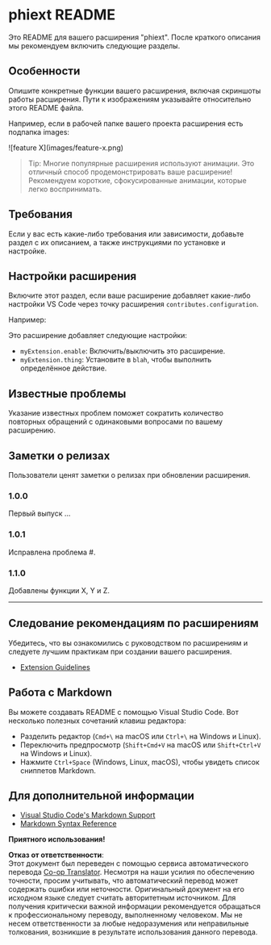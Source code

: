 <!--
CO_OP_TRANSLATOR_METADATA:
{
  "original_hash": "63e2d8f5b452d7842ae393f19ad812c5",
  "translation_date": "2025-07-16T17:27:23+00:00",
  "source_file": "code/09.UpdateSamples/Aug/vscode/phiext/README.md",
  "language_code": "ru"
}
-->
# phiext README

Это README для вашего расширения "phiext". После краткого описания мы рекомендуем включить следующие разделы.

## Особенности

Опишите конкретные функции вашего расширения, включая скриншоты работы расширения. Пути к изображениям указывайте относительно этого README файла.

Например, если в рабочей папке вашего проекта расширения есть подпапка images:

\!\[feature X\]\(images/feature-x.png\)

> Tip: Многие популярные расширения используют анимации. Это отличный способ продемонстрировать ваше расширение! Рекомендуем короткие, сфокусированные анимации, которые легко воспринимать.

## Требования

Если у вас есть какие-либо требования или зависимости, добавьте раздел с их описанием, а также инструкциями по установке и настройке.

## Настройки расширения

Включите этот раздел, если ваше расширение добавляет какие-либо настройки VS Code через точку расширения `contributes.configuration`.

Например:

Это расширение добавляет следующие настройки:

* `myExtension.enable`: Включить/выключить это расширение.
* `myExtension.thing`: Установите в `blah`, чтобы выполнить определённое действие.

## Известные проблемы

Указание известных проблем поможет сократить количество повторных обращений с одинаковыми вопросами по вашему расширению.

## Заметки о релизах

Пользователи ценят заметки о релизах при обновлении расширения.

### 1.0.0

Первый выпуск ...

### 1.0.1

Исправлена проблема #.

### 1.1.0

Добавлены функции X, Y и Z.

---

## Следование рекомендациям по расширениям

Убедитесь, что вы ознакомились с руководством по расширениям и следуете лучшим практикам при создании вашего расширения.

* [Extension Guidelines](https://code.visualstudio.com/api/references/extension-guidelines)

## Работа с Markdown

Вы можете создавать README с помощью Visual Studio Code. Вот несколько полезных сочетаний клавиш редактора:

* Разделить редактор (`Cmd+\` на macOS или `Ctrl+\` на Windows и Linux).
* Переключить предпросмотр (`Shift+Cmd+V` на macOS или `Shift+Ctrl+V` на Windows и Linux).
* Нажмите `Ctrl+Space` (Windows, Linux, macOS), чтобы увидеть список сниппетов Markdown.

## Для дополнительной информации

* [Visual Studio Code's Markdown Support](http://code.visualstudio.com/docs/languages/markdown)
* [Markdown Syntax Reference](https://help.github.com/articles/markdown-basics/)

**Приятного использования!**

**Отказ от ответственности**:  
Этот документ был переведен с помощью сервиса автоматического перевода [Co-op Translator](https://github.com/Azure/co-op-translator). Несмотря на наши усилия по обеспечению точности, просим учитывать, что автоматический перевод может содержать ошибки или неточности. Оригинальный документ на его исходном языке следует считать авторитетным источником. Для получения критически важной информации рекомендуется обращаться к профессиональному переводу, выполненному человеком. Мы не несем ответственности за любые недоразумения или неправильные толкования, возникшие в результате использования данного перевода.